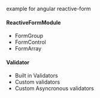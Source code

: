 example for angular reactive-form

 <h4>ReactiveFormModule</h4>
<ul>
  <li>FormGroup</li>
  <li>FormControl</li>
  <li>FormArray</li>
</ul>

 <h4>Validator</h4>
<ul>
  <li>Built in Validators</li>
  <li>Custom validators</li>
  <li>Custom Asyncronous validators</li>
</ul>
